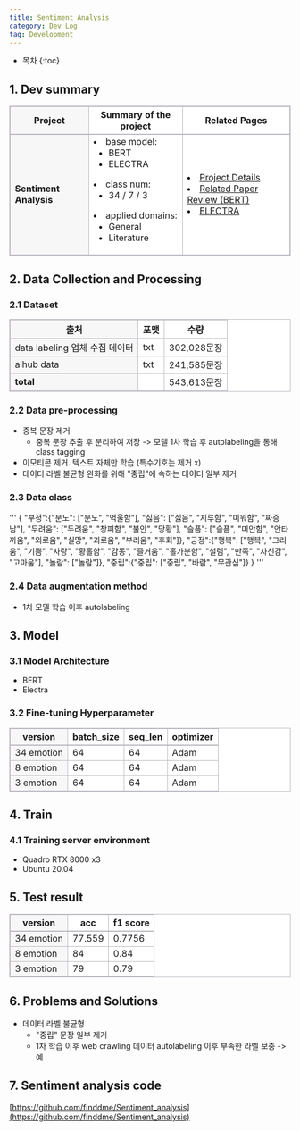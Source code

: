 ```yaml
---
title: Sentiment Analysis
category: Dev Log
tag: Development
---
```








* 목차
{:toc}









## 1\. Dev summary
<html>
  <head>
    <style type="text/css">
      .line{border-bottom: 1px solid #BDB8C1;}
      .line2{border-bottom: 2px solid #BDB8C1;}
      .line3{border-bottom: 1px solid #BDB8C1; background-color: #F7F7F7;}
      .line4{border-bottom: 2px solid #BDB8C1; background-color: #F7F7F7;}
      table, th, td {
         border:1px solid #BDB8C1;
         background-color: #FFFFFF;
       }
    </style>
   </head>
   <body>
     <table style="border-collapse:collapse">
       <tr>
         <th class="line4" bgcolor="#F8F7F9">Project</th>
         <th class="line2">Summary of the project</th><th class="line2">Related Pages</th>
       </tr>
       <tr>
         <td class="line3"><strong>Sentiment Analysis</strong></td>
         <td class="line">
           <li>base model: 
             <ul>
               <li>BERT</li>
               <li>ELECTRA</li>
             </ul>
           </li>
           <li>class num: 
             <ul>
               <li>34 / 7 / 3</li>
             </ul>
           </li>
           <li>applied domains: 
             <ul>
               <li>General</li>
               <li>Literature</li>
             </ul>
            </li>
         </td>
         <td class="line">
           <li><a href="https://finddme.github.io/development/2022/09/25/SentimentAnalysis/">Project Details</a></li>
<!--            <li><a href="https://github.com/finddme/Sentiment_analysis">SA Code</a></li> -->
           <li><a href="https://finddme.github.io/natural%20language%20processing/2019/11/22/Bert/">Related Paper Review (BERT)</a></li>
           <li><a href="https://finddme.github.io/natural%20language%20processing/2022/11/30/LMsummary/#electra--efficiently-learning-an-encoder-that-classifies-token-replacements-accurately">ELECTRA</a></li>
         </td>
       </tr>
   </table>
 </body>
</html>


## 2\. Data Collection and Processing

### 2.1 Dataset

<html>
  <head>
    <style type="text/css">
      .line{border-bottom: 1px solid #BDB8C1;}
      .line2{border-bottom: 2px solid #BDB8C1;}
      .line3{border-bottom: 1px solid #BDB8C1; background-color: #F7F7F7;}
      .line4{border-bottom: 2px solid #BDB8C1; background-color: #F7F7F7;}
      table, th, td {
         border:1px solid #BDB8C1;
         background-color: #FFFFFF;
       }
    </style>
   </head>
   <body>
     <table style="border-collapse:collapse">
       <tr><th class="line4" bgcolor="#F8F7F9">출처</th><th class="line2">포맷</th><th class="line2">수량</th></tr>
       <tr><td class="line3">data labeling 업체 수집 데이터</td><td class="line">txt</td><td class="line">302,028문장</td></tr>
       <tr><td class="line3">aihub data</td><td class="line">txt</td><td class="line">241,585문장</td></tr>
       <tr><td class="line3"><strong>total</strong></td><td class="line"> </td><td class="line">543,613문장</td></tr>
     </table>
 </body>
 </html>

### 2.2 Data pre-processing
  - 중복 문장 제거
    - 중복 문장 추출 후 분리하여 저장 -> 모델 1차 학습 후 autolabeling을 통해 class tagging
  - 이모티콘 제거. 텍스트 자체만 학습 (특수기호는 제거 x)
  - 데이터 라벨 불균형 완화를 위해 "중립"에 속하는 데이터 일부 제거

### 2.3 Data class
'''
  {
  "부정":{"분노": ["분노", "억울함"],
          "싫음": ["싫음", "지루함", "미워함", "짜증남"],
          "두려움": ["두려움", "창피함", "불안", "당황"],
          "슬픔": ["슬픔", "미안함", "안타까움", "외로움", "실망", "괴로움", "부러움", "후회"]},
  "긍정":{"행복": ["행복", "그리움", "기쁨", "사랑", "황홀함", "감동", "즐거움", "홀가분함", "설렘", "만족", "자신감", "고마움"],
          "놀람": ["놀람"]},
  "중립":{"중립": ["중립", "바람", "무관심"]}
  }
'''

### 2.4 Data augmentation method
  - 1차 모델 학습 이후 autolabeling
  
## 3\. Model

### 3.1 Model Architecture
  - BERT
  - Electra 

### 3.2 Fine-tuning Hyperparameter

<html>
  <head>
    <style type="text/css">
      .line{border-bottom: 1px solid #BDB8C1;}
      .line2{border-bottom: 2px solid #BDB8C1;}
      .line3{border-bottom: 1px solid #BDB8C1; background-color: #F7F7F7;}
      .line4{border-bottom: 2px solid #BDB8C1; background-color: #F7F7F7;}
      table, th, td {
         border:1px solid #BDB8C1;
         background-color: #FFFFFF;
       }
    </style>
   </head>
   <body>
     <table style="border-collapse:collapse">
       <tr><th class="line4" bgcolor="#F8F7F9">version</th><th class="line2">batch_size</th><th class="line2">seq_len</th><th class="line2">optimizer</th></tr>
       <tr><td class="line3">34 emotion</td><td class="line">64</td><td class="line">64</td><td class="line">Adam</td></tr>
       <tr><td class="line3">8 emotion</td><td class="line">64</td><td class="line">64</td><td class="line">Adam</td></tr>
       <tr><td class="line3">3 emotion</td><td class="line">64</td><td class="line">64</td><td class="line">Adam</td></tr>
     </table>
 </body>
 </html>

## 4\. Train

### 4.1 Training server environment
  - Quadro RTX 8000 x3
  - Ubuntu 20.04

## 5\. Test result

<html>
  <head>
    <style type="text/css">
      .line{border-bottom: 1px solid #BDB8C1;}
      .line2{border-bottom: 2px solid #BDB8C1;}
      .line3{border-bottom: 1px solid #BDB8C1; background-color: #F7F7F7;}
      .line4{border-bottom: 2px solid #BDB8C1; background-color: #F7F7F7;}
      table, th, td {
         border:1px solid #BDB8C1;
         background-color: #FFFFFF;
       }
    </style>
   </head>
   <body>
     <table style="border-collapse:collapse">
       <tr><th class="line4" bgcolor="#F8F7F9">version</th><th class="line2">acc</th><th class="line2">f1 score</th></tr>
       <tr><td class="line3">34 emotion</td><td class="line">77.559</td><td class="line">0.7756</td></tr>
       <tr><td class="line3">8 emotion</td><td class="line">84</td><td class="line">0.84</td></tr>
       <tr><td class="line3">3 emotion</td><td class="line">79</td><td class="line">0.79</td></tr>
     </table>
 </body>
 </html>

## 6\. Problems and Solutions
  - 데이터 라벨 불균형
    - "중립" 문장 일부 제거
    - 1차 학습 이후 web crawling 데이터 autolabeling 이후 부족한 라벨 보충 -> 예

## 7\. Sentiment analysis code

[https://github.com/finddme/Sentiment_analysis](https://github.com/finddme/Sentiment_analysis)


